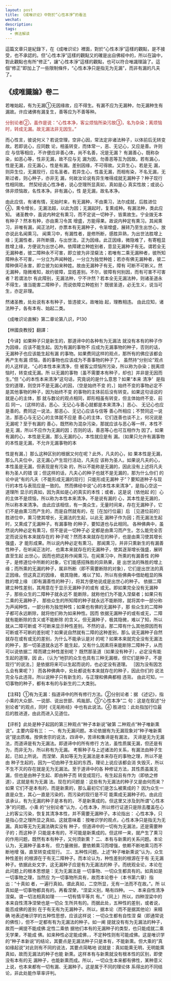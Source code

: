 ```yaml
---
layout: post
title: 《成唯识论》中對於“心性本淨”的看法
wechat: 
description: 
tags:
  - 佛法解读
---
```


這篇文章只是紀錄下，在《成唯识论》裡面，對於“心性本淨”這樣的觀點，是不接受，也不承認的。但“心性本淨”這樣的觀點又的確是出自佛經中的，所以在論中，對此觀點也有所“修正”，讓“心性本淨”這樣的觀點，也可以符合唯識理論了。這個“修正”即加上了一些限制條件，“心性本净只是指无为无漏”，而非有漏的凡夫了。

## 《成唯識論》卷二

若唯始起，有为无漏①无因缘故，应不得生。有漏不应为无漏种，勿无漏种生有漏故。许应诸佛有漏复生，善等应为不善等种。

<span style="color:brown">分别论者②，虽作是说：“心性本净，客尘烦恼所染污故③，名为杂染；离烦恼时，转成无漏。故无漏法非无因生。”

而心性言，彼说何义？若说空理，空非心因，常法定非诸法种子，以体前后无转变故。若即说心，应同数 论，相虽转变，而体常一，恶、无记心，又应是善。许则应 与信等相应，不许便应非善心体，尚不名善，况是无漏？ 有漏善心，既称杂染，如恶心等，性非无漏，故不应与无 漏为因，勿善恶等互为因故。若有漏心，性是无漏，应无漏心，性是有漏。差别因缘，不可得故。又异生心，若是无 漏，则异生位，无漏现行，应名圣者。若异生心，性虽无漏，而相有染，不名无漏，无斯过者，则心种子，亦非无 漏，何故汝论说有异生唯得成就无漏种子？种子现行性相同故。 然契经说心性净者，说心空理所显真如，真如是心 真实性故；或说心体非烦恼故，名性本净。非有漏心，性 是无漏，故名本净。

由此应信，有诸有情，无始时来，有无漏种，不由熏习，法尔成就，后胜进位④，熏令增长，无漏法超，以此为因；无漏起时，复熏成种。有漏法种，类此应知。 诸圣教中，虽说内种定有熏习，而不定说一切种子，皆熏故生。宁全拨无本有种子？然本有种，亦由熏习令其 增盛，方能得果。故说内种定有熏习。其闻熏习，非唯有漏，闻正法时，亦票本有无漏种子，令渐增盛，展转乃至生出世心，放亦说此名闻熏习。 闻熏习中，有漏性者，是修所断，感胜异熟，为出世法胜增上缘；无漏性者，非所断摄，与出世法，正为因缘。此正因缘，微隐难了，有寄粗显胜增上缘，方便说为出世心种。依障建立种姓别者，意显无漏种子有无。谓若全无 无漏种者，彼二障种永不可害，即立彼为非涅粲法；若唯有二乘无漏种者，彼所知障种永不可害，一分立为声闻种姓，一分立为独觉种姓；若亦有佛无漏种者，彼二障种俱可永害，即立彼为如来种姓。故由无漏种子有无，障有 可断不可断义。然无漏种，隐微难知，故约彼障，显姓差别。不尔，彼障有何别因，而有可害不可害者？若谓法尔 有此障别，无漏法种，宁不许然？若本全无无漏法种，则诸圣道永不得生，谁当能害二障种子，而说依障立种姓别？ 既彼圣道，必无生义，说当可生，亦定非理。

然诸圣教，处处说有本有种子，皆违彼义。故唯始 起，理教相违。 由此应知，诸法种子，各有本有、始起二类。

《成唯识论直解》第二章论第八识，P130

【林國良教授】翻譯：

【今译】如果种子只是新生的，那道谛中的各种有为无漏法 就没有本有的种子作为因缘，应该不能生起。因为有漏的事物不 应成为无漏事物的种子，否则的话，无漏种子也应该能生起有漏 的事物。如果费同这样的观点，那所有的佛应该都会再产生有漏 烦恼，善的事物也应该成为不善事物的种子了。 虽然持“分别论”观点的人这样说，“心的本性本来清净，但 被客尘烦恼所污染，所以称为杂染；脱离烦恼时，转变成无漏。所 以无漏的事物〔虽不需要本有种子，却也］并非是无因而生。”但 “心的本性本来清净”这句话，究竟说的是什么意思？如果“本来 清净〞是指空的道理，则空并不是无漏心的因，（空是始终不变 的，］始终不变的事物必定不是其他事物的种子，因为始终不变 的事物的主体前后没有转变。如果这句话说的就是心的主体，那 就与数论的观点相同，即形相虽有转变，但主体始终不变、前后 同一。〔这样的话，恶心、无记心与善心就都是本来清净，］恶心、 无记心也应是善的。费同这一说法，那恶心、无记心应该与信等 善心所相应；不赞同这一说法，那恶心与无记心的主体就不应是 善心的主体，它们连善也谈不上，何况说是无漏呢？至于有漏的 善心，既然称为混杂污染，那就应该与恶心等一样，本性不是无 漏，所以不应作为无漏的因；否则的话，善恶等心也可互相作为 因了。如果有漏的心，本性是无漏，那么无漏的心，本性就应是有 漏。〔如果只允许有漏事物的本性是无漏，不允许无漏事物的本

性是有漏，］那么这种区别的根据又何在呢？此外，凡夫的心，如 果本性是无漏，那么凡夫位中，这无漏心产生现行活动，凡夫应 该称为圣人。如果说凡夫的心，本性虽是无漏，但表现是有污染 的，所以不能称是无漏的，因此没有上述将凡夫称为圣人的错 误；但这样的话，凡夫心的种子也就不是无漏的，那为什么你们 的论中说“有的凡夫〔不能形成无漏的现行］只能形成无漏种 子”？要知道种子与现行的本性与表现应是一致的。 然而佛经中说“心的本性本来清净”，是指心空这一道理所 显示的真如，因为真如是心的真实的本性；或者，这是说〔依他起 的］心的主体不是烦恼，所以称为本性本来清净。不是说有漏的 心，其本性是无漏的，所以称本来清净。 由此应该相信，有一类众生，无量时间来，存在无漏种子，它 们不是由熏习而产生的，而是自然就有的，在［在加行位最］后 ［见道位前的］胜进位中，熏习使其增长，无漏法的生起，以此无 漏种子作为因；而无漏法生起时，又熏成了无漏种子。有漏事物 的种子，要知道也与此相同。 各种佛典中，虽然说内种必定有熏习，但不是说一切种子必 定都是由熏习而产生。怎么能完全否定而说没有本来就存在的 种子呢？然而本来就存在的种子，也是由熏习使其增长强盛，才 能形成果。所以说内种必定有熏习。 那闻熏习，并非只熏新生的有漏善性种子，在听闻正法时， 也熏本来就存在的无漏种子，使其逐渐增长强盛，展转直至生起 出世心，因而也把这称作闻熏习。在闻熏习中，所熏的有漏善性 的种子，是修道位中所断的对象，它们能感招殊胜的异熟果，是 出世法的殊胜的增上缘；而所熏的无漏的种子，属非所断（即不需要断除的对象〕，它们是出世法的真正因缘。但这真正的因缘， 极其隐微，难以了知，所以有些佛典中借助粗显的殊胜的增上缘 〔即有漏善性的种子〕，将其方便地说成是出世心的种子。 依据二障建立种性差别，其用意在于显示无漏种子的或有 或无。即如果完全没有无漏种子，那些众生的二障种子就永远不 能断除，就称他们为不能入涅粲者；如果只有二乘的无漏种子， 那些众生的所知障的种子就永远不能断除，就将其中一部分称 为声闻种性，一部分称为独觉种性；如果也有佛的无漏种子，那 些众生的二障种子都可永远断除，就将他们称为如来种性。因而 依据无漏种子的或有或无，二障就有能断除的含义或不能断除 的含义。但无漏种子，极其隐微，难以了知，所以就从二障可断或 不可断来显示种性差别。不然的话，那二障有什么其他原因而有 可断或不可断的差别呢？如果说自然就有二障的这种差别，那么 说无漏种子自然就存在或有或无的差别，为什么不能承认是对 的呢？如果本来就完全没有无漏法的种子，那一切圣道就永远不 能生起，又有什么因素将来能断除二障种子，从而可以说依据二 障而建立种性差别呢？ 既然那圣道〔如果没有种子〕，必定没有能生起的道理，因 此，〔认为“地狖的众生也具有三种无漏根，但它们是种子，不是 现行”的说法，］是依据将来可以生起而说的，也必定没有道理。 ［因为没有因怎么会有果呢？〕 而各种佛典中，处处都说有本来就存在的种子，因此你们的 说法完全与此违背。所以说种子只有新生的，与正理和佛典都相 违背。 由此可知，一切事物的种子，都有本有的与新生的二大类别。

【注释】①有为无漏：指道谛中的所有修行方法。②分别论者：据 《述记》，指小乘的大众部、一说部、说出世部、鸡胤部。③“心性本净”二 句：这是在叙述“分别论者"的观点，同时《无垢称经》中也有此说法。④ 胜进位：此处指加行位最后的胜进道，由此而进入见道位。

【评析】此处是种子起因的第三种观点“种子本新说”破第 二种观点“种子唯新熏说”。主要内容有三： 一、有为无漏问题。本论依据有为无漏现象对“种子唯新熏 说”提出质难。按俱舍宗的说法，四谛中，苦谛和集谛是有漏法， 灭谛是无为无漏法，而道谛是有为无漏法。即道谛中的所有修行 方法，虽性质属无漏，但还是有为，而非无为，所以称有为无漏。 考察种子与上述诸法的关系，有漏法由种子生起，已如上所说。 而涅榮、真如等无为无漏法是本来存在的事物之理，所以不是由 种子生起的，因为一切由种子生起的东西，理论上说应该都会消 失毁灭，所以不生不灭的存在就是无为无漏法。至于道谛中的各 种修证方法，其性质虽属无漏，但也是由种子生起、即由种子而 转变成现行。有生起且有作为（即依之修道），这就是有为无漏 法。现在的问题是：这些有为无漏法的种子又是由何而来？如果 它们不是本有的，而是新熏的，那么最初它们是怎么被熏成的？ 因为众生一直是众生，其心一直是污染的，而污染的现行是不可 能熏成无漏种子的。由此应该承认，有为无漏的种子是本有的， 不是新熏成的。但这里又涉及到所谓“心性本净”的问题。小乘 的“分别论者”认为，心性本净，所以修行证道只是除去覆盖在心 上的客尘污染，恢复其清净本性，并不需要无漏种子。本论指出： 心性本净，只是指心空之理所显之真如。这就意味着：按唯识学的观点，心性本净只是指无为无漏。真如等无为无漏法确实没有 种子，但道谛中的一切有为无漏法，还是需要种子的；而这种子 只能是本有的，不可能是新熏成的。但这样一来，就产生了熏习 的作用问题，既然有本有种子，又何须新熏？ 二、本有与新熏的关系问题。本论认为，无漏种子虽本有， 但力量微弱，要依赖熏习而增强，依赖不断地熏习而不断地增 强，直至转变成现行。 三、五种性问题。上述“种子唯新熏说”认为，众生种性差别 的根源在于有无二障种子。而本论认为，种性差别的根源在于有 无无漏种子。依据此处文字，这无漏种子应是有为无漏法的种 子。而统观全论，本论在此问题上的根本思想是：无为无漏法是 一切事物、一切众生都具有的。如真如是一切事物之理，当然应 为一切事物所具有，故而本论卷十（本书第六章）指出：“十真如 者，一遍行真如。谓此真如，二空所显，无有一法而不在故。”。所 以真如是一切事物都具有的。再看涅榮，“涅梁义别，略有四种。 —、本来自性清净涅粲。谓一切法相真如理⋯⋯一切有情平等共 有。”（同上）所以，四种涅梁中的本来自性清净涅榮也是一切众 生所共有的。而据此处，五种性的差别，或者说，能否成佛的差别 在于有无有为无漏种子。所以，据本论（而不是据其他论）来精确 地表述唯识学的五种性思想，应该这样说：一切众生都有自性涅 粲（即通常说的佛性），但不一定都有有为无漏法的种子。如一阐 提就没有有为无漏法的种子，故而一阐提不能成佛.定性二乘依 据他们本有的无漏种子的类型，也只能成就二乘无学果，不能成 佛。如来种性必定能成佛，，不定种性则有可能成佛。这是唯识学 的“种子本新说”的结论，其要点是无漏法种子只是本有，不能新熏。但大乘的“真如缘起说”对此则有不同的说法，其要点简略地 说就是：真如能熏无明，无明能熏真如，故而无漏法的种子也能 新熏。这样本有与新熏就没有根本性的区别，即使没有本有的无 漏种子，也能新熏而成。所以，一切众生本来都有佛性，某种意义 上说，也本来都有一切有漏、无漏种子。这是属于不同的理论体 系得出的不同结论，非此处能作草率评判。

